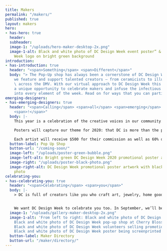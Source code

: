 ```yaml
---
title: Makers
permalink: "/makers/"
published: true
layout: makers
hero:
- has-hero: true
  header: 
  subheader: 
  image-1: "/uploads/hero-maker-desktop-2x.png"
  image-1-alt: Black and white photo of DC Design Week event poster” & “DC Design
    Week logo on bright green background
introduction:
- has-introduction: true
  header: "<span>Something</span> <span>Different</span>"
  body: "> The Pop-Up shop has always been a cornerstone of DC Design Week. It’s how
    we feature and support talented creators – from ceramicists to illustrators –
    \ across the DMV. With our virtual approach to DC Design Week this year comes
    a unique opportunity to celebrate makers and infuse the infectious DIY energy
    into every element of the week. Read on for ways that you can participate!"
emerging-designers:
- has-emerging-designers: true
  header: "<span>Calling</span> <span>all</span> <span>emerging</span> <span>artists</span>
    <span>!</span>"
  body: |-
    This year is a celebration of the creative voices in our community. We’re putting our money where our mouth is and commissioning custom poster designs from up to five emerging designers from the DMV. These 11x17" posters will be printed and available for sale (along with our DCDW 2020 merch!) at an online shop hosted by [Cherry Blossom Creative <i class="fas fa-external-link-square-alt"></i>](https://www.cherryblossomworkshop.com/){:target="_blank" rel="noopener nofollow"}.

    Posters will capture our theme for 2020: that DC is more than the politics we’re known for — that we know our home city and region to be more diverse, vibrant, and innovative than people could possibly imagine.

    Each artist will receive $500 for their commission as well as 60% of all proceeds from sales of their design. Artists will be selected by a committee of established artists — [Dany Green <i class="fas fa-external-link-square-alt"></i>](http://www.danygreen.com/){:target="_blank" rel="noopener nofollow"}, [Sonia Jones <i class="fas fa-external-link-square-alt"></i>](http://soniajonestheartist.com/){:target="_blank" rel="noopener nofollow"}, [Jodi Kostelnik <i class="fas fa-external-link-square-alt"></i>](https://theneighborgoods.com/){:target="_blank" rel="noopener nofollow"}, [Josue Martinez <i class="fas fa-external-link-square-alt"></i>](https://corintogallery.com/){:target="_blank" rel="noopener nofollow"}, and [Torie Partridge <i class="fas fa-external-link-square-alt"></i>](https://www.cherryblossomworkshop.com/){:target="_blank" rel="noopener nofollow"}.
  button-label: Pop Up Shop
  button-url: "/coming-soon/"
  image-left: "/uploads/poster-green-bubble.png"
  image-left-alt: Bright green DC Design Week 2020 promotional poster artwork
  image-right: "/uploads/poster-black-photo.png"
  image-right-alt: DC Design Week promotional poster artwork with black and white
    photo
celebrating-you:
- has-celebrating-you: true
  header: "<span>Celebrating</span> <span>you</span>"
  body: |-
    > DC is full of creators like you who craft art, jewelry, home goods, ceramics, furniture, chocolate, cakes, stationery, leather goods, clothing, buttons, and more. Whether you do this for a living, as a side hustle, or as a hobby, we see you. We’re thrilled you’re part of the creative energy in the DMV.


    We want DC Design Week to celebrate you too. In September, we’ll be launching a directory of makers to help folks in our region (and around the world?!) find awesome people doing awesome things. Whether you have an online shop or brick-and-mortar, we want to show the world the amazing things you make.
  image-1: "/uploads/gallery-maker-desktop-2x.png"
  image-1-alt: 'From left to right: Black and white photo of DC Design Week buttons,
    Black and white photo of DC Design Week pop-up shop at Cherry Blossom Creative,
    Black and white photo of DC Design Week volunteers selling promotional posters,
    Black and white photo of DC Design Week poster being screenprinted'
  button-label: Maker Directory
  button-url: "/maker/directory/"
---
```


